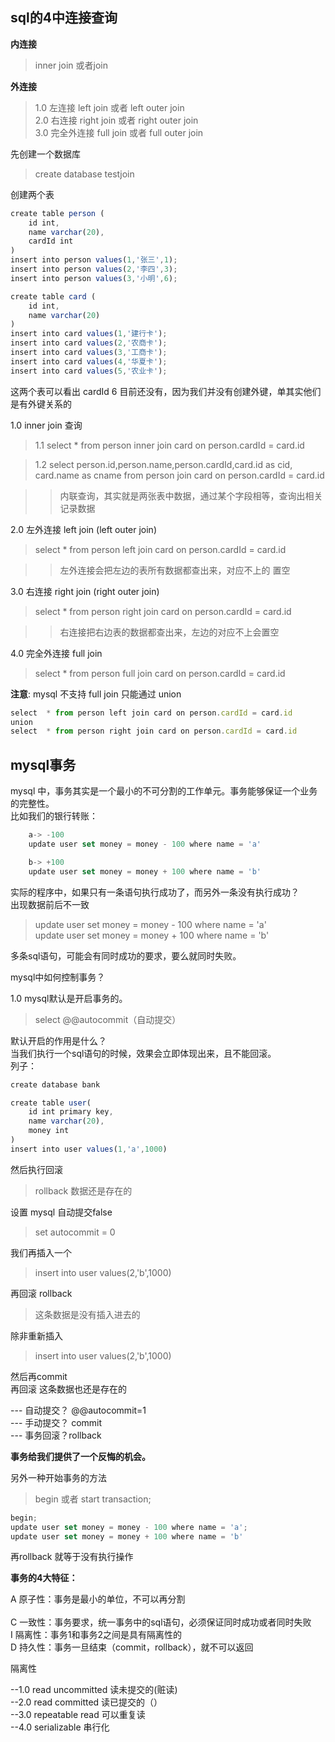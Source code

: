 ## sql的4中连接查询

**内连接**
>inner join 或者join


**外连接**
>1.0 左连接 left join 或者 left outer join<br>
>2.0 右连接 right join 或者 right outer join<br>
>3.0 完全外连接 full join 或者 full outer join

先创建一个数据库
>create database testjoin

创建两个表
```js
create table person (
    id int,
    name varchar(20),
    cardId int
)
insert into person values(1,'张三',1);
insert into person values(2,'李四',3);
insert into person values(3,'小明',6);

create table card (
    id int,
    name varchar(20)
)
insert into card values(1,'建行卡');
insert into card values(2,'农商卡');
insert into card values(3,'工商卡');
insert into card values(4,'华夏卡');
insert into card values(5,'农业卡');
```
这两个表可以看出 cardId 6 目前还没有，因为我们并没有创建外键，单其实他们是有外键关系的

1.0 inner join 查询

>1.1 select  * from person inner join card on person.cardId = card.id

>1.2 select person.id,person.name,person.cardId,card.id as cid, card.name as cname from person join card on person.cardId = card.id

>>内联查询，其实就是两张表中数据，通过某个字段相等，查询出相关记录数据

2.0 左外连接 left join (left outer join)
>select  * from person left join card on person.cardId = card.id

>>左外连接会把左边的表所有数据都查出来，对应不上的 置空

3.0 右连接 right join (right outer join)
>select  * from person right join card on person.cardId = card.id


>> 右连接把右边表的数据都查出来，左边的对应不上会置空

4.0 完全外连接 full join
>select  * from person full join card on person.cardId = card.id

**注意**: mysql 不支持 full join 只能通过 union

```js
select  * from person left join card on person.cardId = card.id
union
select  * from person right join card on person.cardId = card.id
```



## mysql事务

mysql 中，事务其实是一个最小的不可分割的工作单元。事务能够保证一个业务的完整性。<br>
比如我们的银行转账：<br>
```js
    a-> -100
    update user set money = money - 100 where name = 'a'

    b-> +100
    update user set money = money + 100 where name = 'b'
```
实际的程序中，如果只有一条语句执行成功了，而另外一条没有执行成功？<br>
出现数据前后不一致
>update user set money = money - 100 where name = 'a' <br>
>update user set money = money + 100 where name = 'b'

多条sql语句，可能会有同时成功的要求，要么就同时失败。<br>

mysql中如何控制事务？<br>

1.0 mysql默认是开启事务的。
>select @@autocommit（自动提交）

默认开启的作用是什么？<br>
当我们执行一个sql语句的时候，效果会立即体现出来，且不能回滚。
<br>
列子：
```js
create database bank

create table user(
    id int primary key,
    name varchar(20),
    money int
)
insert into user values(1,'a',1000)
```


然后执行回滚
>rollback 数据还是存在的
    
设置 mysql 自动提交false
>set autocommit = 0

我们再插入一个
>insert into user values(2,'b',1000)

再回滚 rollback
>这条数据是没有插入进去的

 除非重新插入
>insert into user values(2,'b',1000)

然后再commit <br>
再回滚 这条数据也还是存在的<br>

--- 自动提交？ @@autocommit=1 <br>
--- 手动提交？ commit <br>
--- 事务回滚？rollback <br>

**事务给我们提供了一个反悔的机会。**

另外一种开始事务的方法
>begin 或者 start transaction;
```js
begin;
update user set money = money - 100 where name = 'a';
update user set money = money + 100 where name = 'b'
```
再rollback 就等于没有执行操作


**事务的4大特征：**

A 原子性：事务是最小的单位，不可以再分割<br><br>
C 一致性：事务要求，统一事务中的sql语句，必须保证同时成功或者同时失败<br>
I 隔离性：事务1和事务2之间是具有隔离性的<br>
D 持久性：事务一旦结束（commit，rollback），就不可以返回<br>

隔离性 <br>

--1.0 read uncommitted  读未提交的(赃读) <br>
--2.0 read committed    读已提交的（）<br>
--3.0 repeatable read   可以重复读<br>
--4.0 serializable      串行化

